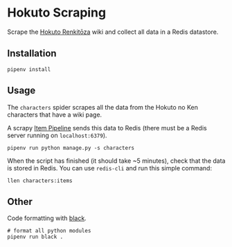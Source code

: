 # Hokuto Scraping

Scrape the [Hokuto Renkitōza](http://hokuto.wikia.com/wiki/Main_Page) wiki and collect all data in a Redis datastore.


## Installation

```
pipenv install
```


## Usage

The `characters` spider scrapes all the data from the Hokuto no Ken characters that have a wiki page.

A scrapy [Item Pipeline](https://doc.scrapy.org/en/latest/topics/item-pipeline.html) sends this data to Redis (there must be a Redis server running on `localhost:6379`).

```
pipenv run python manage.py -s characters
```

When the script has finished (it should take ~5 minutes), check that the data is stored in Redis. You can use `redis-cli` and run this simple command:

```
llen characters:items
```


## Other

Code formatting with [black](https://github.com/ambv/black).

```
# format all python modules
pipenv run black .
```
